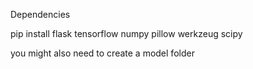 Dependencies

pip install flask tensorflow numpy pillow werkzeug scipy


you might also need to create a model folder
